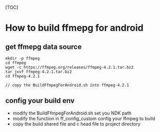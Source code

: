 [TOC]

# How to build ffmepg for android

## get ffmepg data source

```
mkdir -p ffmpeg
cd ffmpeg
wget -c https://ffmpeg.org/releases/ffmpeg-4.2.1.tar.bz2
tar jxvf ffmpeg-4.2.1.tar.bz2
cd ffmpeg-4.2.1

// copy the BuildFfmpegForAndroid.sh into ffmpeg-4.2.1
```

## config your build env

+ modify the BuildFfmpegForAndroid.sh set you NDK path
+ modify the function in ff_config_custom config your ffmpeg to build
+ copy the build shared file and c head file to project directory



